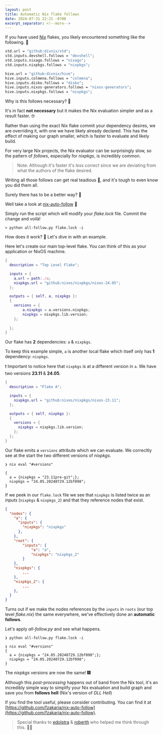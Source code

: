 ```yaml
---
layout: post
title: Automatic Nix flake follows
date: 2024-07-31 22:21 -0700
excerpt_separator: <!--more-->
---
```


If you have used [Nix](https://nixos.org) flakes, you likely encountered something like the following. 🤢

```nix
std.url = "github:divnix/std";
std.inputs.devshell.follows = "devshell";
std.inputs.nixago.follows = "nixago";
std.inputs.nixpkgs.follows = "nixpkgs";

hive.url = "github:divnix/hive";
hive.inputs.colmena.follows = "colmena";
hive.inputs.disko.follows = "disko";
hive.inputs.nixos-generators.follows = "nixos-generators";
hive.inputs.nixpkgs.follows = "nixpkgs";
```

Why is this follows necessary? 🤔

It's in fact **not necessary** but it makes the Nix evaluation simpler and as a result faster. 🤓

<!--more-->

Rather than using the exact Nix flake commit your dependency desires, we are overriding it, with one we have likely already declared. This has the effect of making our graph smaller, which is faster to evaluate and likely build.

For very large Nix projects, the Nix evaluator can be surprisingly slow, so the pattern of _follows_, especially for _nixpkgs_, is incredibly common.

> Note: Although it's faster it's *less correct* since we are deviating from what the authors of the flake desired.

Writing all those follows can get real teadious 🥱, and it's tough to even know you did them all.

Surely there has to be a better way? 🙏

Well take a look at [nix-auto-follow](https://github.com/fzakaria/nix-auto-follow) 🥳

Simply run the script which will modify your _flake.lock_ file. Commit the change and voilà!

```console
> python all-follow.py flake.lock -i
```

How does it work? 🧐 Let's dive in with an example.

Here let's create our main top-level flake. You can think of this as your application or NixOS machine.

```nix
{
  description = "Top Level Flake";

  inputs = {
    a.url = path:./a;
    nixpkgs.url = "github:nixos/nixpkgs/nixos-24.05";
  };

  outputs = { self, a, nixpkgs }: 
  {
    versions = {
        a.nixpkgs = a.versions.nixpkgs;
        nixpkgs = nixpkgs.lib.version;
    };
    
  };
}
```

Our flake has **2** dependencies: `a` & `nixpkgs`.

To keep this example simple, `a` is another local flake which itself only has **1** dependency: `nixpkgs`.

❗ Important to notice here that `nixpkgs` is at a different version in `a`. We have two versions **23.11** & **24.05**.

```nix
{
  description = "Flake A";

  inputs = {
    nixpkgs.url = "github:nixos/nixpkgs/nixos-23.11";
  };

  outputs = { self, nixpkgs }: 
  {
    versions = {
      nixpkgs = nixpkgs.lib.version;
    };
  };
}
```

Our flake emits a `versions` attribute which we can evaluate.
We correcltly see at the start the two different versions of _nixpkgs_.

```console
❯ nix eval "#versions"

{
  a = {nixpkgs = "23.11pre-git";};
  nixpkgs = "24.05.20240729.12bf098";
}
```

If we peek in our `flake.lock` file we see that `nixpkgs` is listed twice as an _inputs_ (`nixpkgs` & `nixpkgs_2`) and that they reference nodes that exist.

```json
{
  "nodes": {
    "a": {
      "inputs": {
        "nixpkgs": "nixpkgs"
      },
    },
    "root": {
        "inputs": {
            "a": "a",
            "nixpkgs": "nixpkgs_2"
        }
    },
    "nixpkgs": {
        ...
    },
    "nixpkgs_2": {
        ...
    },
  }
}
```

Turns out if we make the nodes references by the `inputs` in `roots` (our top level _flake.nix_) the same everywhere, we've effectively done an **automatic follows**.

Let's apply _all-follow.py_ and see what happens.

```console
❯ python all-follow.py flake.lock -i

❯ nix eval "#versions"
{
  a = {nixpkgs = "24.05.20240729.12bf098";};
  nixpkgs = "24.05.20240729.12bf098";
}
```

The _nixpkgs_ versions are now the same! 🎆

Although this _post-processing_ happens out of band from the Nix tool, it's an incredibly simple way to simplify your Nix evaluation and build graph and save you from **follows hell** (Nix's version of _DLL Hell_)

If you find the tool useful, please consider contributing. You can find it at [https://github.com/fzakaria/nix-auto-follow](https://github.com/fzakaria/nix-auto-follow).

> Special thanks to [edolstra](https://github.com/edolstra) & [roberth](https://github.com/roberth) who helped me think through this. 🙇‍♂️
